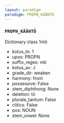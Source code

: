 ```yaml
---
layout: paradigm
paradigm: PROPN_KÄÄNTÖ
---
```

### ` PROPN_KÄÄNTÖ `

Dictionary class 1ntö
* kotus_tn: 1
* upos: PROPN
* suffix_regex: ntö
* kotus_av: J
* grade_dir: weaken
* harmony: front
* possessive: False
* stem_diphthong: None
* deletion: tö
* plurale_tantum: False
* clitics: False
* pos: NOUN
* stem_vowel: None
